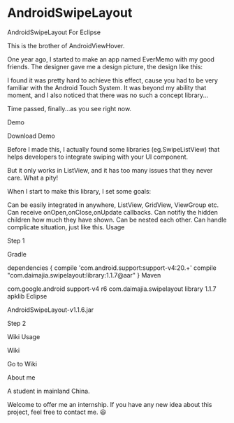 AndroidSwipeLayout
==================

AndroidSwipeLayout For Eclipse

This is the brother of AndroidViewHover.

One year ago, I started to make an app named EverMemo with my good friends. The designer gave me a design picture, the design like this:



I found it was pretty hard to achieve this effect, cause you had to be very familiar with the Android Touch System. It was beyond my ability that moment, and I also noticed that there was no such a concept library...

Time passed, finally...as you see right now.

Demo



Download Demo

Before I made this, I actually found some libraries (eg.SwipeListView) that helps developers to integrate swiping with your UI component.

But it only works in ListView, and it has too many issues that they never care. What a pity!

When I start to make this library, I set some goals:

Can be easily integrated in anywhere, ListView, GridView, ViewGroup etc.
Can receive onOpen,onClose,onUpdate callbacks.
Can notifiy the hidden children how much they have shown.
Can be nested each other.
Can handle complicate situation, just like this.
Usage

Step 1

Gradle

dependencies {
        compile 'com.android.support:support-v4:20.+'
        compile "com.daimajia.swipelayout:library:1.1.7@aar"
}
Maven

<dependency>
    <groupId>com.google.android</groupId>
    <artifactId>support-v4</artifactId>
    <version>r6</version>
</dependency>
<dependency>
    <groupId>com.daimajia.swipelayout</groupId>
    <artifactId>library</artifactId>
    <version>1.1.7</version>
    <type>apklib</type>
</dependency>
Eclipse

AndroidSwipeLayout-v1.1.6.jar

Step 2

Wiki Usage

Wiki

Go to Wiki

About me

A student in mainland China.

Welcome to offer me an internship. If you have any new idea about this project, feel free to contact me. :smiley:
